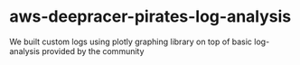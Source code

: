 # aws-deepracer-pirates-log-analysis
We built custom logs using plotly graphing library on top of basic log-analysis provided by the community